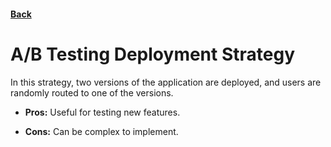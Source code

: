 #### [Back](../Deployments.md)

# A/B Testing Deployment Strategy

In this strategy, two versions of the application are deployed, and users are randomly routed to one of the versions.

+ **Pros:** Useful for testing new features.

+ **Cons:** Can be complex to implement.